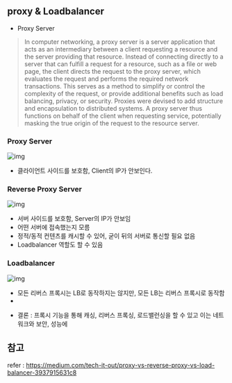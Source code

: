 ## proxy & Loadbalancer

* Proxy Server
> In computer networking, a proxy server is a server application that acts as an intermediary between a client requesting a resource and the server providing that resource. Instead of connecting directly to a server that can fulfill a request for a resource, such as a file or web page, the client directs the request to the proxy server, which evaluates the request and performs the required network transactions. This serves as a method to simplify or control the complexity of the request, or provide additional benefits such as load balancing, privacy, or security. Proxies were devised to add structure and encapsulation to distributed systems. A proxy server thus functions on behalf of the client when requesting service, potentially masking the true origin of the request to the resource server.

### Proxy Server
![img](https://miro.medium.com/max/700/1*2LmccMiuHiqxbP8vQiq-Mg.png)
- 클라이언트 사이드를 보호함, Client의 IP가 안보인다.

### Reverse Proxy Server
![img](https://miro.medium.com/max/700/1*NmjDpizyxCCyHHF2nNmqDg.png)
- 서버 사이드를 보호함, Server의 IP가 안보임
- 어떤 서버에 접속했는지 모름
- 정적/동적 컨텐츠를 캐시할 수 있어, 굳이 뒤의 서버로 통신할 필요 없음
- Loadbalancer 역할도 할 수 있음

### Loadbalancer
![img](https://miro.medium.com/max/700/1*qxL2lfG-pg3iKG3GQGHS-w.png)
- 모든 리버스 프록시는 LB로 동작하지는 않지만, 모든 LB는 리버스 프록시로 동작함
- 

* 결론 : 프록시 기능을 통해 캐싱, 리버스 프록싱, 로드밸런싱을 할 수 있고 이는 네트워크와 보안, 성능에 


## 참고
refer : https://medium.com/tech-it-out/proxy-vs-reverse-proxy-vs-load-balancer-3937915631c8
